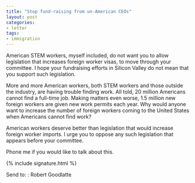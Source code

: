 ```yaml
---
title: "Stop fund-raising from un-American CEOs"
layout: post
categories:
- letter
tags:
- immigration
---
```


American STEM workers, myself included, do not want you to allow legislation that increases foreign worker visas, to move through your committee. I hope your fundraising efforts in Silicon Valley do not mean that you support such legislation.

More and more American workers, both STEM workers and those outside the industry, are having trouble finding work. All told, 20 million Americans cannot find a full-time job. Making matters even worse, 1.5 million new foreign workers are given new work permits each year. Why would anyone want to increase the number of foreign workers coming to the United States when Americans cannot find work?

American workers deserve better than legislation that would increase foreign worker imports. I urge you to oppose any such legislation that appears before your committee.

Phone me if you would like to talk about this.

{% include signature.html %}

Send to:
: Robert Goodlatte
